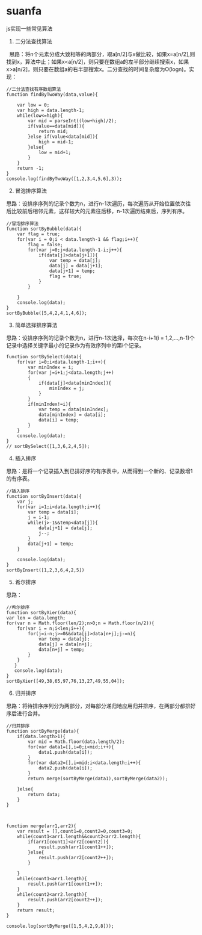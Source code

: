 # suanfa
js实现一些常见算法

1. 二分法查找算法

   思路：将n个元素分成大致相等的两部分，取a[n/2]与x做比较，如果x=a[n/2],则找到x，算法中止；如果x<a[n/2]，则只要在数组a的左半部分继续搜索x，如果x>a[n/2]，则只要在数组a的右半部搜索x。二分查找的时间复杂度为O(logn)。实现：

```
//二分法查找有序数组算法	 
function findByTwoWay(data,value){

	var low = 0;
	var high = data.length-1;
	while(low<=high){
		var mid = parseInt((low+high)/2);	 			
		if(value==data[mid]){
			return mid;
		}else if(value<data[mid]){
			high = mid-1;
		}else{
			low = mid+1;
		}
	}
	return -1;
}
console.log(findByTwoWay([1,2,3,4,5,6],3));
```
2. 冒泡排序算法

思路：设排序序列的记录个数为n，进行n-1次遍历，每次遍历从开始位置依次往后比较前后相邻元素，这样较大的元素往后移，n-1次遍历结束后，序列有序。
```
//冒泡排序算法
function sortByBubble(data){
	var flag = true;
	for(var i = 0;i < data.length-1 && flag;i++){
		flag = false;
		for(var j=0;j<data.length-1-i;j++){
			if(data[j]>data[j+1]){
				var temp = data[j];
				data[j] = data[j+1];
				data[j+1] = temp;
				flag = true;
			}
		}

	}
	console.log(data);
}
sortByBubble([5,4,2,4,1,4,6]);

```
3. 简单选择排序算法

思路：设排序序列的记录个数为n，进行n-1次选择，每次在n-i+1(i = 1,2,...,n-1)个记录中选择关键字最小的记录作为有效序列中的第i个记录。
```
function sortBySelect(data){
	for(var i=0;i<data.length-1;i++){
		var minIndex = i;
		for(var j=i+1;j<data.length;j++)
		{
			if(data[j]<data[minIndex]){
				minIndex = j;
			}
		}
		if(minIndex!=i){
			var temp = data[minIndex];
			data[minIndex] = data[i];
			data[i] = temp;
		}
	}
	console.log(data);
}
// sortBySelect([1,3,6,2,4,5]);
```
4. 插入排序

思路：是将一个记录插入到已排好序的有序表中，从而得到一个新的、记录数增1的有序表。
```
//插入排序
function sortByInsert(data){
	var j;
	for(var i=1;i<data.length;i++){
		var temp = data[i];
		j = i-1;
		while(j>-1&&temp<data[j]){
			data[j+1] = data[j];
			j--;
		}
		data[j+1] = temp;
	}

	console.log(data);
}
sortByInsert([1,2,3,6,4,2,5])
```
5. 希尔排序

思路：
```
//希尔排序
function sortByXier(data){
var len = data.length;
for(var n = Math.floor(len/2);n>0;n = Math.floor(n/2)){
	for(var i = n;i<len;i++){
		for(j=i-n;j>=0&&data[j]>data[n+j];j-=n){
			var temp = data[j];
			data[j] = data[n+j];
			data[n+j] = temp;
		}
	}
   }
   console.log(data);
}
sortByXier([49,38,65,97,76,13,27,49,55,04]);
```
6. 归并排序

思路：将待排序序列分为两部分，对每部分递归地应用归并排序，在两部分都排好序后进行合并。
```
//归并排序
function sortByMerge(data){
	if(data.length>1){
		var mid = Math.floor(data.length/2);
		for(var data1=[],i=0;i<mid;i++){
			data1.push(data[i]);
		}
		for(var data2=[],i=mid;i<data.length;i++){
			data2.push(data[i]);
		}
		return merge(sortByMerge(data1),sortByMerge(data2));

	}else{
		return data;
	}
}



function merge(arr1,arr2){
	var result = [],count1=0,count2=0,count3=0;
	while(count1<arr1.length&&count2<arr2.length){
		if(arr1[count1]<arr2[count2]){
			result.push(arr1[count1++]);
		}else{
			result.push(arr2[count2++]);
		}

	}
	while(count1<arr1.length){
		result.push(arr1[count1++]);
	}
	while(count2<arr2.length){
		result.push(arr2[count2++]);
	}
	return result;
}

console.log(sortByMerge([1,5,4,2,9,8]));


```
